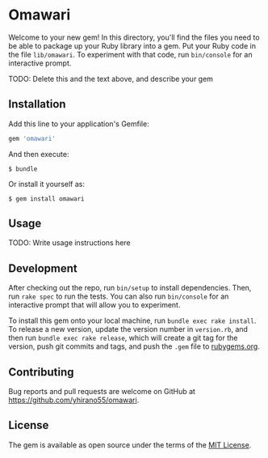 # Omawari

Welcome to your new gem! In this directory, you'll find the files you need to be able to package up your Ruby library into a gem. Put your Ruby code in the file `lib/omawari`. To experiment with that code, run `bin/console` for an interactive prompt.

TODO: Delete this and the text above, and describe your gem

## Installation

Add this line to your application's Gemfile:

```ruby
gem 'omawari'
```

And then execute:

    $ bundle

Or install it yourself as:

    $ gem install omawari

## Usage

TODO: Write usage instructions here

## Development

After checking out the repo, run `bin/setup` to install dependencies. Then, run `rake spec` to run the tests. You can also run `bin/console` for an interactive prompt that will allow you to experiment.

To install this gem onto your local machine, run `bundle exec rake install`. To release a new version, update the version number in `version.rb`, and then run `bundle exec rake release`, which will create a git tag for the version, push git commits and tags, and push the `.gem` file to [rubygems.org](https://rubygems.org).

## Contributing

Bug reports and pull requests are welcome on GitHub at https://github.com/yhirano55/omawari.


## License

The gem is available as open source under the terms of the [MIT License](http://opensource.org/licenses/MIT).

